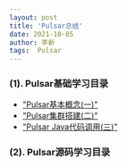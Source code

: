 ```yaml
---
layout: post
title: 'Pulsar总结' 
date: 2021-10-05
author: 李新
tags:  Pulsar
---
```


### (1). Pulsar基础学习目录
+ ["Pulsar基本概念(一)"](2021-10-03-Pulsar-Basic-Concepts) 
+ ["Pulsar集群搭建(二)"](/2021/10/03/Pulsar-Cluster-Install.html)                      
+ ["Pulsar Java代码调用(三)"](/2021/10/03/Pulsar-Java.html)             

### (2). Pulsar源码学习目录
